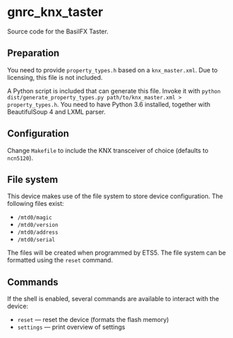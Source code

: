 # gnrc_knx_taster
Source code for the BasilFX Taster.

## Preparation
You need to provide `property_types.h` based on a `knx_master.xml`. Due to licensing, this file is not included.

A Python script is included that can generate this file. Invoke it with `python dist/generate_property_types.py path/to/knx_master.xml > property_types.h`. You need to have Python 3.6 installed, together with BeautifulSoup 4 and LXML parser.

## Configuration
Change `Makefile` to include the KNX transceiver of choice (defaults to `ncn5120`).

## File system
This device makes use of the file system to store device configuration. The following files exist:

* `/mtd0/magic`
* `/mtd0/version`
* `/mtd0/address`
* `/mtd0/serial`

The files will be created when programmed by ETS5. The file system can be formatted using the `reset` command.

## Commands
If the shell is enabled, several commands are available to interact with the device:

* `reset` — reset the device (formats the flash memory)
* `settings` — print overview of settings
